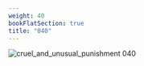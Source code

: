 ```yaml
---
weight: 40
bookFlatSection: true
title: "040"
---
```


![cruel_and_unusual_punishment 040 ](../../jpg/cup_040.jpg)


